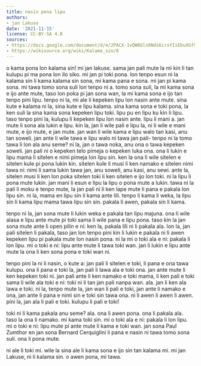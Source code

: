 ```yaml
---
title: nasin pona lipu
authors:
- jan Lakuse
date: '2021-11-15'
license: CC-BY-SA 4.0
sources:
- https://docs.google.com/document/d/e/2PACX-1vQW8Gls6Nds6irxYIiEbuXGf9ea_R_wNU20IdPrCzsK9K0bEEzGbOOyTO08yGSWYjObV-Py8_hGeM7U/pub
- https://wikisource.org/wiki/Kalama_sin/8
---
```


o kama pona lon kalama sin! mi jan lakuse. sama jan pali mute la mi kin li tan kulupu pi ma pona lon ilo siko. mi jan pi toki pona. lon tenpo esun ni la kalama sin li kama kalama sin sona, mi kama pana e sona. mi jan pi kama sona. mi tawa tomo sona suli lon tenpo ni a. tomo sona suli, la mi kama sona e ijo ante mute, taso lon poka pi jan sona wan, la mi kama sona e ijo tan tenpo pini lipu. tenpo ni la, mi ale li kepeken lipu lon nasin ante mute. sina kute e kalama ni la, sina kute e lipu kalama. sina kama sona e toki pona, la ken suli la sina kama sona kepeken lipu toki. lipu pu en lipu ku kin li lipu. taso tenpo pini la, kulupu li kepeken lipu lon nasin ante. lipu li mani a. jan mute li sona ala lukin e lipu. kin la, jan li wile pali e lipu la, ni li wile e mani mute, e ijo mute, e jan mute. jan wan li wile kama e lipu walo tan kasi, anu tan soweli. jan ante li wile tawa e lipu walo ni tawa jan pali- tenpo ni la tomo tawa li lon ala anu seme? ni la, jan o tawa noka, anu ona o tawa kepeken soweli. jan pali ni o kepeken telo pimeja o kepeken luka ona. ona li lukin e lipu mama li sitelen e nimi pimeja lon lipu sin. ken la ona li wile sitelen e sitelen kule pi pona lukin kin. sitelen kule li musi li ken namako e sitelen nimi tawa ni: nimi li sama lukin tawa jan, anu soweli, anu kasi, anu sewi. ante la, sitelen musi li ken lon poka sitelen toki li ken sitelen e ijo lon toki. ni la lipu li pona mute lukin. jan mani li esun e lipu la lipu o pona mute a lukin. tawa ni la pali li moku e tenpo mute, la jan pali ni li ken lape mute li pana e pakala lon lipu sin. ni la, mama en lipu sin li kama ante lili. tenpo li kama li weka, la lipu sin li kama lipu mama tawa lipu sin sin. pakala li awen, pakala sin li kama.

tenpo ni la, jan sona mute li lukin weka e pakala tan lipu majuna. ona li wile alasa e lipu ante mute pi toki sama li wile pana e lipu pona. taso kin la jan sona mute ante li open pilin e ni: ken la, pakala lili ni li pakala ala. lon la, jan pali sitelen li pakala, taso jan lon tenpo pini kin li lukin e pakala ni li awen kepeken lipu pi pakala mute lon nasin pona. ni la mi o toki ala e ni: pakala li lon lipu. mi o toki e ni: lipu ante mute li tawa toki wan. jan li lukin e lipu ante mute la ona li ken sona pona e toki wan ni.

tenpo pini la ni li nasin, o kute a: jan pali li sitelen e toki, li pana e ona tawa kulupu. ona li pana e toki la, jan pali li lawa ala e toki ona. jan ante mute li ken kepeken toki ni. jan pali ante li ken namako e toki mama, li ken pali e toki sama li wile ala toki e ni: toki ni li tan jan pali nanpa wan. ala. jan li ken ala lawa e toki. ni la, tenpo mute la, jan wan li pali e toki, jan ante li namako e ona, jan ante li pana e nimi sin e toki sin tawa ona. ni li awen li awen li awen. pini la, jan ala li pali e toki. kulupu li pali e toki!

toki ni li kama pakala anu seme? ala. ona li awen pona. ona li pakala ala. taso la ona li namako. mi kama toki sin. mi o toki ala e ni: pakala li lon lipu. mi o toki e ni: lipu mute pi ante mute li kama e toki wan. jan sona Paul Zumthor en jan sona Bernard Cerquiglini li pana e nasin ni tawa tomo sona suli. ona li pona mute.

ni ale li toki mi. wile la sina ale li kama sona e ijo sin tan kalama mi. mi jan Lakuse, ni li kalama sin. o awen pona, mi tawa.